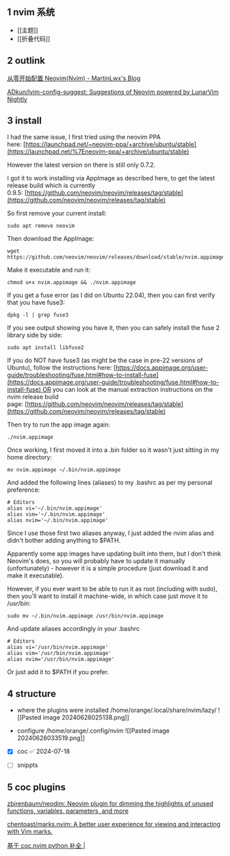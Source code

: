 
## 1	nvim 系统 

- [[主题]]
- [[折叠代码]]


## 2	outlink

[从零开始配置 Neovim(Nvim) - MartinLwx's Blog](https://martinlwx.github.io/zh-cn/config-neovim-from-scratch/)

[ADkun/lvim-config-suggest: Suggestions of Neovim powered by LunarVim Nightly](https://github.com/ADkun/lvim-config-suggest)
## 3	install 

I had the same issue, I first tried using the neovim PPA here: [https://launchpad.net/~neovim-ppa/+archive/ubuntu/stable](https://launchpad.net/%7Eneovim-ppa/+archive/ubuntu/stable)

However the latest version on there is still only 0.7.2.

I got it to work installing via AppImage as described here, to get the latest release build which is currently 0.9.5: [https://github.com/neovim/neovim/releases/tag/stable](https://github.com/neovim/neovim/releases/tag/stable)

So first remove your current install:

```
sudo apt remove neovim
```

Then download the AppImage:

```
wget https://github.com/neovim/neovim/releases/download/stable/nvim.appimage
```

Make it executable and run it:

```
chmod u+x nvim.appimage && ./nvim.appimage
```

If you get a fuse error (as I did on Ubuntu 22.04), then you can first verify that you have fuse3:

```
dpkg -l | grep fuse3
```

If you see output showing you have it, then you can safely install the fuse 2 library side by side:

```
sudo apt install libfuse2
```

If you do NOT have fuse3 (as might be the case in pre-22 versions of Ubuntu), follow the instructions here: [https://docs.appimage.org/user-guide/troubleshooting/fuse.html#how-to-install-fuse](https://docs.appimage.org/user-guide/troubleshooting/fuse.html#how-to-install-fuse) OR you can look at the manual extraction instructions on the nvim release build page: [https://github.com/neovim/neovim/releases/tag/stable](https://github.com/neovim/neovim/releases/tag/stable)

Then try to run the app image again:

```
./nvim.appimage
```

Once working, I first moved it into a .bin folder so it wasn't just sitting in my home directory:

```
mv nvim.appimage ~/.bin/nvim.appimage
```

And added the following lines (aliases) to my .bashrc as per my personal preference:

```
# Editors
alias vi='~/.bin/nvim.appimage'
alias vim='~/.bin/nvim.appimage'
alias nvim='~/.bin/nvim.appimage'
```

Since I use those first two aliases anyway, I just added the nvim alias and didn't bother adding anything to $PATH.

Apparently some app images have updating built into them, but I don't think Neovim's does, so you will probably have to update it manually (unfortunately) - however it is a simple procedure (just download it and make it executable).

However, if you ever want to be able to run it as root (including with sudo), then you'll want to install it machine-wide, in which case just move it to /usr/bin:

```
sudo mv ~/.bin/nvim.appimage /usr/bin/nvim.appimage
```

And update aliases accordingly in your .bashrc

```
# Editors
alias vi='/usr/bin/nvim.appimage'
alias vim='/usr/bin/nvim.appimage'
alias nvim='/usr/bin/nvim.appimage'
```

Or just add it to $PATH if you prefer.



## 4	structure

- where  the plugins  were installed 
	/home/orange/.local/share/nvim/lazy/
	![[Pasted image 20240628025138.png]]

- configure 
	 /home/orange/.config/nvim
![[Pasted image 20240628033519.png]]

- [x] coc ✅ 2024-07-18
- [ ] snippts


## 5	coc plugins 

[zbirenbaum/neodim: Neovim plugin for dimming the highlights of unused functions, variables, parameters, and more](https://github.com/zbirenbaum/neodim)

[chentoast/marks.nvim: A better user experience for viewing and interacting with Vim marks.](https://github.com/chentoast/marks.nvim)

[基于 coc.nvim python 补全 |](https://breezetemple.github.io/2020/05/08/coc-python-completion/)


